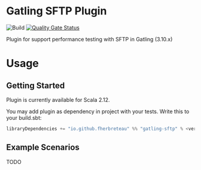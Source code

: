 # Gatling SFTP Plugin
![Build](https://github.com/fherbreteau/gatling-sftp/actions/workflows/maven.yml/badge.svg)
[![Quality Gate Status](https://sonarcloud.io/api/project_badges/measure?project=fherbreteau_gatling-sftp&metric=alert_status)](https://sonarcloud.io/summary/new_code?id=fherbreteau_gatling-sftp)

Plugin for support performance testing with SFTP in Gatling (3.10.x)

# Usage

## Getting Started
Plugin is currently available for Scala 2.12.

You may add plugin as dependency in project with your tests. Write this to your build.sbt:

``` scala
libraryDependencies += "io.github.fherbreteau" %% "gatling-sftp" % <version> % Test
``` 

## Example Scenarios

TODO
